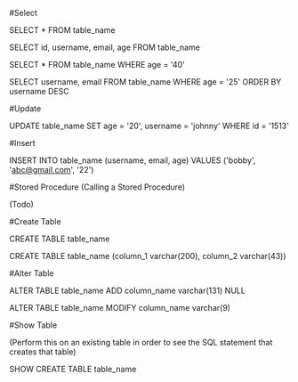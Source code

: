 #Select

SELECT * FROM table_name

SELECT id, username, email, age FROM table_name

SELECT * FROM table_name WHERE age = '40'

SELECT username, email FROM table_name WHERE age = '25' ORDER BY username DESC

#Update

UPDATE table_name SET age = '20', username = 'johnny' WHERE id = '1513'

#Insert

INSERT INTO table_name (username, email, age) VALUES ('bobby', 'abc@gmail.com', '22')

#Stored Procedure (Calling a Stored Procedure)

(Todo)

#Create Table

CREATE TABLE table_name

CREATE TABLE table_name (column_1 varchar(200), column_2 varchar(43))

#Alter Table

ALTER TABLE table_name ADD column_name varchar(131) NULL

ALTER TABLE table_name MODIFY column_name varchar(9)

#Show Table

(Perform this on an existing table in order to see the SQL statement that creates that table)

SHOW CREATE TABLE table_name
